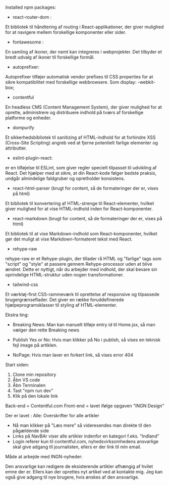 

Installed npm packages:
* react-router-dom : 

Et bibliotek til håndtering af routing i React-applikationer, der giver mulighed for at navigere mellem forskellige komponenter eller sider.

* fontawesome :

En samling af ikoner, der nemt kan integreres i webprojekter. Det tilbyder et bredt udvalg af ikoner til forskellige formål.

* autoprefixer:

Autoprefixer tilføjer automatisk  vendor prefixes til CSS properties for at sikre kompatibilitet med forskellige webbrowsere. Som display: -webkit-box;

* contentful

En headless CMS (Content Management System), der giver mulighed for at oprette, administrere og distribuere indhold på tværs af forskellige platforme og enheder.

* dompurify

Et sikkerhedsbibliotek til sanitizing af HTML-indhold for at forhindre XSS (Cross-Site Scripting) angreb ved at fjerne potentielt farlige elementer og attributter.

* eslint-plugin-react:

 er en tilføjelse til ESLint, som giver regler specielt tilpasset til udvikling af React. Det hjælper med at sikre, at din React-kode følger bedste praksis, undgår almindelige faldgruber og opretholder konsistens.

* react-html-parser (brugt for content, så de formateringer der er, vises på html)

 Et bibliotek til konvertering af HTML-strenge til React-elementer, hvilket giver mulighed for at vise HTML-indhold inden for React-komponenter.

* react-markdown (brugt for content, så de formateringer der er, vises på html)

Et bibliotek til at vise Markdown-indhold som React-komponenter, hvilket gør det muligt at vise Markdown-formateret tekst med React.

* rehype-raw


rehype-raw er et Rehype-plugin, der tillader rå HTML og "farlige" tags som "script" og "style" at passere gennem Rehype-processor uden at blive ændret. Dette er nyttigt, når du arbejder med indhold, der skal bevare sin oprindelige HTML-struktur uden nogen transformationer.

* tailwind-css

Et værktøj-first CSS-rammeværk til oprettelse af responsive og tilpassede brugergrænseflader. Det giver en række foruddefinerede hjælpeprogramsklasser til styling af HTML-elementer.

Ekstra ting:
* Breaking News:
Man kan manuelt tilføje entry id til Home.jsx, så man vælger den rette Breaking news

* Publish Yes or No:
Hvis man klikker på No i publish, så vises en teknisk fejl image på artiklen. 

* NoPage:
Hvis man laver en forkert link, så vises error 404


Start siden:
1. Clone min repository
2. Åbn VS code
3. Åbn Terminalen
4. Tast "npm run dev"
5. Klik på den lokale link

Back-end = Contentful.com
Front-end = lavet ifølge opgaven "INGN Design"

Der er lavet :
Alle: Overskrifter for alle artikler
* Nå man klikker på "Læs mere" så videresendes man direkte til den pågældende side
* Links på NavBAr viser alle artikler indenfor en kategori f.eks. "Indland"
* Login referer kun til contentful.com, nyhedsvirksomhedens ansvarlige skal give adgang til journalisten, ellers er der link til min email.

Måde at arbejde med INGN-nyheder: 

Den ansvarlige kan redigere de eksisterende artikler afhængig af hvilet emne der er. Ellers kan der oprettes nyt artikel ved at kontakte mig. Jeg kan også give adgang til nye brugere, hvis ønskes af den ansvarlige.